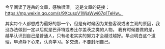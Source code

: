    今早阅读了连岳的文章，感触很深。 这是文章的链接：https://mp.weixin.qq.com/s/9XcusxV1WjaWwi67q1TeHw。 

   其实每个人都想成为最好的那一个，但是有时候因为某些客观或者主观的原因，我没办法做到一定以后就是巴菲特或者比尔盖茨之类的人物。 我有时候要做的是，越早认识到自己是普通人，只有老老实实的努力才会越过越好。早点明白这个道理，早点静下心来，认真学习。多交流，不要封闭自己。
